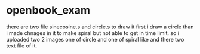 # openbook_exam
 there are two file sinecosine.s and circle.s
 to draw it  first i draw a circle than i made chnages in it to make spiral but not able to get in time limit.
 so i uploaded two 2 images one of circle and one of spiral like and there two text file of it.
 
